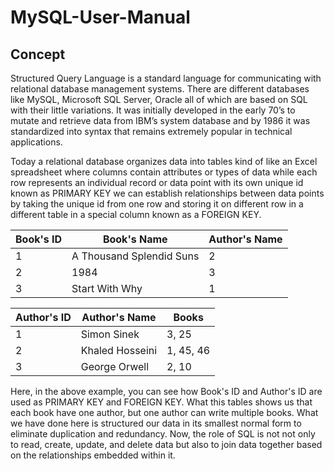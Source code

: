 # MySQL-User-Manual
## Concept 
Structured Query Language is a standard language for communicating with relational 
database management systems. There are different databases like MySQL, Microsoft SQL 
Server, Oracle all of which are based on SQL with their little variations. It was 
initially developed in the early 70’s to mutate and retrieve data from IBM’s system 
database and by 1986 it was standardized into syntax that remains extremely popular 
in technical applications. 

Today a relational database organizes data into tables kind of like an Excel spreadsheet 
where columns contain attributes or types of data while each row represents an 
individual record or data point with its own unique id known as PRIMARY KEY we 
can establish relationships between data points by taking the unique id from one row 
and storing it on different row in a different table in a special column known as a 
FOREIGN KEY.

 | Book's ID | Book's Name | Author's Name |
 ---|---|---
 | 1 | A Thousand Splendid Suns | 2 |
 | 2 | 1984 | 3 |
 | 3 | Start With Why | 1 |
 
 | Author's ID | Author's Name |  Books |
 ---|---|---
 | 1 | Simon Sinek | 3, 25 |
 | 2 | Khaled Hosseini| 1, 45, 46 |
 | 3 | George Orwell | 2, 10 |
 
Here, in the above example, you can see how Book's ID and Author's ID are used as PRIMARY KEY 
and FOREIGN KEY. What this tables shows us that each book have one author, but one author can
write multiple books. What we have done here is structured our data in its smallest normal form
to eliminate duplication and redundancy. Now, the role of SQL is not not only to read, create,
update, and delete data but also to join data together based on the relationships embedded within
it. 
 